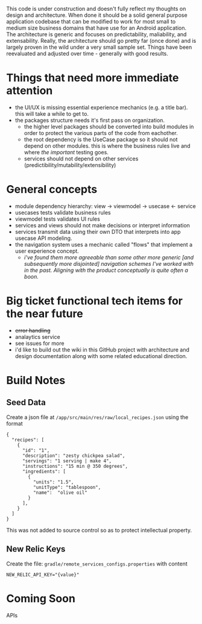 This code is under construction and doesn't fully reflect my thoughts on design and architecture. When done it should be a solid general purpose application codebase that can be modified to work for most small to medium size business domains that have use for an Android application. The architecture is generic and focuses on predictability, maliability, and extensability. Really, the architecture should go pretty far (once done) and is largely proven in the wild under a very small sample set. Things have been reevaluated and adjusted over time - generally with good results.

# Things that need more immediate attention
- the UI/UX is missing essential experience mechanics (e.g. a title bar). this will take a while to get to.
- the packages structure needs it's first pass on organization.
  - the higher level packages should be converted into build modules in order to protect the various parts of the code from eachother.
  - the root dependency is the UseCase package so it should not depend on other modules. this is where the business rules live and where _the important_ testing goes.
  - services should not depend on other services (predictibility/mutability/extensibility)
 
# General concepts
- module dependency hierarchy: view -> viewmodel -> usecase <- service
- usecases tests validate business rules
- viewmodel tests validates UI rules
- services and views should not make decisions or interpret information
- services transmit data using their own DTO that interprets into app usecase API modeling.
- the navigation system uses a mechanic called "flows" that implement a user experience concept.
  - _i've found them more agreeable than some other more generic [and subsequently more disjointed] navigation schemes I've worked with in the past. Aligning with the product conceptually is quite often a boon._

# Big ticket functional tech items for the near future
- ~~error handling~~
- analaytics service
- see issues for more
- i'd like to build out the wiki in this GitHub project with architecture and design documentation along with some related educational direction.

# Build Notes

## Seed Data
Create a json file at `/app/src/main/res/raw/local_recipes.json` using the format
```
{
  "recipes": [
    {
      "id": "1",
      "description": "zesty chickpea salad",
      "servings": "1 serving | make 4",
      "instructions": "15 min @ 350 degrees",
      "ingredients": [
        {
          "units": "1.5",
          "unitType": "tablespoon",
          "name":  "olive oil"
        }
      ],
    }
  ]
}
```
This was not added to source control so as
to protect intellectual property.

## New Relic Keys

Create the file: `gradle/remote_services_configs.properties` with content
```
NEW_RELIC_API_KEY="{value}"
```

# Coming Soon
APIs

